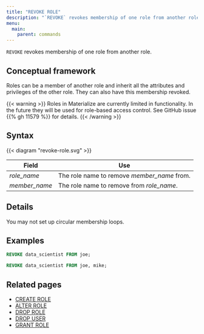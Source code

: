 ```yaml
---
title: "REVOKE ROLE"
description: "`REVOKE` revokes membership of one role from another role."
menu:
  main:
    parent: commands
---
```


`REVOKE` revokes membership of one role from another role.

## Conceptual framework

Roles can be a member of another role and inherit all the attributes and
privileges of the other role. They can also have this membership revoked.

{{< warning >}}
Roles in Materialize are currently limited in functionality. In the future they
will be used for role-based access control. See GitHub issue {{% gh 11579 %}}
for details.
{{< /warning >}}


## Syntax

{{< diagram "revoke-role.svg" >}}

Field         | Use
--------------|--------------------------------------------------
_role_name_   | The role name to remove _member_name_ from.
_member_name_ | The role name to remove from _role_name_.

## Details

You may not set up circular membership loops.

## Examples

```sql
REVOKE data_scientist FROM joe;
```

```sql
REVOKE data_scientist FROM joe, mike;
```

## Related pages

- [CREATE ROLE](../create-role)
- [ALTER ROLE](../alter-role)
- [DROP ROLE](../drop-role)
- [DROP USER](../drop-user)
- [GRANT ROLE](../grant-role)
